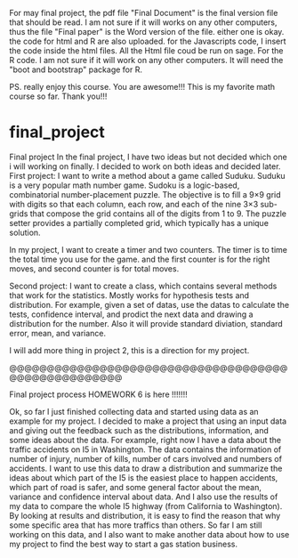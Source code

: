 For may final project, the pdf file "Final Document" is the final version file that should be read. I am not sure if it will
works on any other computers, thus the file "Final paper" is the Word version of the file. either one is okay. the code for
html and R are also uploaded. for the Javascripts code, I insert the code inside the html files. All the Html file coud be 
run on sage. For the R code. I am not sure if it will work on any other computers. It will need the "boot and bootstrap" 
package for R. 

PS. really enjoy this course. You are awesome!!! This is my favorite math course so far. Thank you!!! 



final_project
=============

Final project
In the final project, I have two ideas but not decided which one i will working on finally. I decided to work on both 
ideas and decided later.
First project:
I want to write a method about a game called Suduku. Suduku is a very popular math number game. Sudoku is a logic-based,
combinatorial number-placement puzzle. The objective is to fill a 9×9 grid with digits so that each column, each row, and 
each of the nine 3×3 sub-grids that compose the grid contains all of the digits from 1 to 9. The puzzle setter provides 
a partially completed grid, which typically has a unique solution.

In my project, I want to create a timer and two counters. The timer is to time the total time you use for the game. and the 
first counter is for the right moves, and second counter is for total moves.

Second project:
I want to create a class, which contains several methods that work for the statistics. Mostly works for hypothesis tests and 
distribution. For example, given a set of datas, use the datas to calculate the tests, confidence interval, and prodict
the next data and drawing a distribution for the number. Also it will provide standard diviation, standard error, mean, 
and variance.

I will add more thing in project 2, this is a direction for my project.

@@@@@@@@@@@@@@@@@@@@@@@@@@@@@@@@@@@@@@@@@@@@@@@@@@@@

Final project process HOMEWORK 6 is here !!!!!!!

Ok, so far I just finished collecting data and started using data as an example for my project. I decided to make
a project that using an input data and giving out the feedback such as the distributions, information, and some ideas
about the data. For example, right now I have a data about the traffic accidents on I5 in Washington. The data 
contains the information of number of injury, number of kills, number of cars involved and numbers of accidents.
I want to use this data to draw a distribution and summarize the ideas about which part of the I5 is the easiest 
place to happen accidents, which part of road is safer, and some general factor about the mean, variance and confidence
interval about data. And I also use the results of my data to compare the whole I5 highway (from California to
Washington). By looking at results and distribution, it is easy to find the reason that why some specific area that 
has more traffics than others. 
So far I am still working on this data, and I also want to make another data about how to use my project to find the
best way to start a gas station business.
